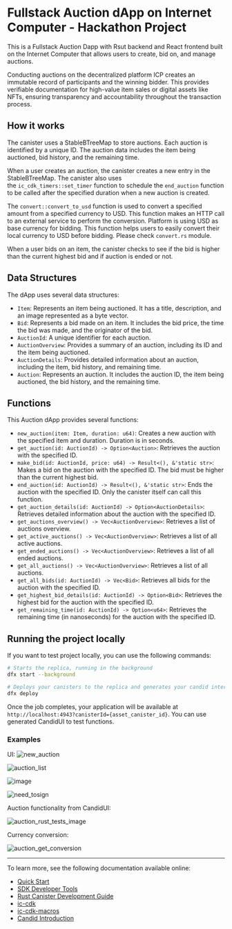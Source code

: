 # Fullstack Auction dApp on Internet Computer - Hackathon Project

This is a Fullstack Auction Dapp with Rsut backend and React frontend built on the Internet Computer that allows users to create, bid on, and manage  auctions. 

Conducting auctions on the decentralized platform ICP creates an immutable record of participants and the winning bidder. This provides verifiable documentation for high-value item sales or digital assets like NFTs, ensuring transparency and accountability throughout the transaction process.

## How it works

The canister uses a StableBTreeMap to store auctions. Each auction is identified by a unique ID. The auction data includes the item being auctioned, bid history, and the remaining time.

When a user creates an auction, the canister creates a new entry in the StableBTreeMap. The canister also uses the `ic_cdk_timers::set_timer` function to schedule the `end_auction` function to be called after the specified duration when a new auction is created.

The `convert::convert_to_usd` function is used to convert a specified amount from a specified currency to USD. This function makes an HTTP call to an external service to perform the conversion. Platform is using USD as base currency for bidding. This function helps users to easily convert their local currency to USD before bidding. Please check `convert.rs` module.

When a user bids on an item, the canister checks to see if the bid is higher than the current highest bid and if auction is ended or not.

## Data Structures

The dApp uses several data structures:

- `Item`: Represents an item being auctioned. It has a title, description, and an image represented as a byte vector.
- `Bid`: Represents a bid made on an item. It includes the bid price, the time the bid was made, and the originator of the bid.
- `AuctionId`: A unique identifier for each auction.
- `AuctionOverview`: Provides a summary of an auction, including its ID and the item being auctioned.
- `AuctionDetails`: Provides detailed information about an auction, including the item, bid history, and remaining time.
- `Auction`: Represents an auction. It includes the auction ID, the item being auctioned, the bid history, and the remaining time.

## Functions

This Auction dApp provides several functions:

- `new_auction(item: Item, duration: u64)`: Creates a new auction with the specified item and duration. Duration is in seconds.
- `get_auction(id: AuctionId) -> Option<Auction>`: Retrieves the auction with the specified ID.
- `make_bid(id: AuctionId, price: u64) -> Result<(), &'static str>`: Makes a bid on the auction with the specified ID. The bid must be higher than the current highest bid.
- `end_auction(id: AuctionId) -> Result<(), &'static str>`: Ends the auction with the specified ID. Only the canister itself can call this function.
- `get_auction_details(id: AuctionId) -> Option<AuctionDetails>`: Retrieves detailed information about the auction with the specified ID.
- `get_auctions_overview() -> Vec<AuctionOverview>`: Retrieves a list of  auctions overview.
- `get_active_auctions() -> Vec<AuctionOverview>`: Retrieves a list of all active auctions.
- `get_ended_auctions() -> Vec<AuctionOverview>`: Retrieves a list of all ended auctions.
- `get_all_auctions() -> Vec<AuctionOverview>`: Retrieves a list of all auctions.
- `get_all_bids(id: AuctionId) -> Vec<Bid>`: Retrieves all bids for the auction with the specified ID.
- `get_highest_bid_details(id: AuctionId) -> Option<Bid>`: Retrieves the highest bid for the auction with the specified ID.
- `get_remaining_time(id: AuctionId) -> Option<u64>`: Retrieves the remaining time (in nanoseconds) for the auction with the specified ID.


## Running the project locally

If you want to test project locally, you can use the following commands:

```bash
# Starts the replica, running in the background
dfx start --background

# Deploys your canisters to the replica and generates your candid interface
dfx deploy
```

Once the job completes, your application will be available at `http://localhost:4943?canisterId={asset_canister_id}`. You can use generated CandidUI to test functions.

### Examples
UI:
![new_auction](https://github.com/mervanerenci/fullstack_auction_dapp_icp/assets/101268022/76ae1b71-a32a-4884-a1f3-378f792fa2ad)

![auction_list](https://github.com/mervanerenci/fullstack_auction_dapp_icp/assets/101268022/e5c8dc80-e8ef-4ecb-8bda-74a36e6ed086)

![image](https://github.com/mervanerenci/fullstack_auction_dapp_icp/assets/101268022/28c84050-95b6-4d03-be9d-5dff1a8ecfb7)

![need_tosign](https://github.com/mervanerenci/fullstack_auction_dapp_icp/assets/101268022/65da371f-92f1-4312-b9bf-a7a91df09506)

Auction functionality from CandidUI:

![auction_rust_tests_image](https://github.com/mervanerenci/auction_dapp_icp/assets/101268022/b79a0da3-158f-4252-a131-3ab37e890e2c)

Currency conversion:

![auction_get_conversion](https://github.com/mervanerenci/auction_dapp_icp/assets/101268022/9b54b40a-80ea-4fdc-bcc1-741ab63b6a34)






-----



To learn more, see the following documentation available online:

- [Quick Start](https://internetcomputer.org/docs/current/developer-docs/setup/deploy-locally)
- [SDK Developer Tools](https://internetcomputer.org/docs/current/developer-docs/setup/install)
- [Rust Canister Development Guide](https://internetcomputer.org/docs/current/developer-docs/backend/rust/)
- [ic-cdk](https://docs.rs/ic-cdk)
- [ic-cdk-macros](https://docs.rs/ic-cdk-macros)
- [Candid Introduction](https://internetcomputer.org/docs/current/developer-docs/backend/candid/)


